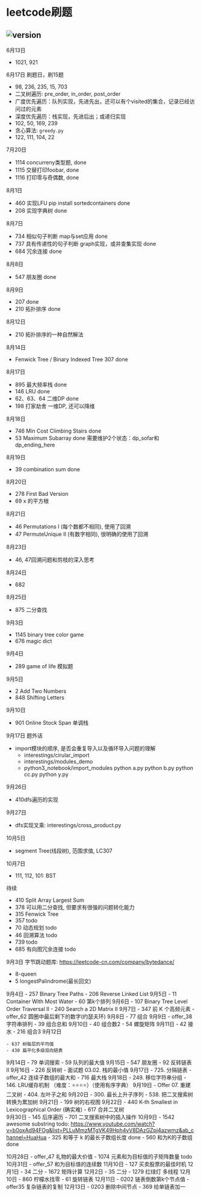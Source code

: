 # leetcode刷题

## ![version](https://img.shields.io/badge/python-3.7-blue)

6月13日
  - 1021, 921

6月17日 刷题日，刷15题
  - 98, 236, 235, 15, 703
  - 二叉树遍历: pre_order, in_order, post_order
  - 广度优先遍历：队列实现，先进先出，还可以有个visited的集合，记录已经访问过的元素
  - 深度优先遍历：栈实现，先进后出；或递归实现
  - 102, 50, 169, 239
  - 贪心算法: `greedy.py`
  - 122, 111, 104, 22

7月20日
  - 1114 concurreny类型题, done
  - 1115 交替打印foobar, done
  - 1116 打印零与奇偶数, done

8月1日
  - 460 实现LFU pip install sortedcontainers done
  - 208 实现字典树 done

8月7日
  - 734 相似句子判断 map与set应用 done
  - 737 具有传递性的句子判断 graph实现，或并查集实现 done
  - 684 冗余连接 done

8月8日
  - 547 朋友圈 done

8月9日
  - 207 done
  - 210 拓扑排序 done

8月12日
  - 210 拓扑排序的一种自然解法

8月14日
  - Fenwick Tree / Binary Indexed Tree 307 done

8月17日
  - 895 最大频率栈 done
  - 146 LRU done
  - 62、63、64 二维DP done
  - 198 打家劫舍 一维DP, 还可以降维

8月18日
  - 746 Min Cost Climbing Stairs done
  - 53 Maximum Subarray done 需要维护2个状态：dp_sofar和dp_ending_here

8月19日
  - 39 combination sum done

8月20日
  - 278 First Bad Version
  - 69 x 的平方根

8月21日
  - 46 Permutations I (每个数都不相同), 使用了回溯
  - 47 PermuteUnique II (有数字相同), 很明确的使用了回溯

8月23日
  - 46, 47回溯问题和剪枝的深入思考

8月24日
  - 682

8月25日
  - 875 二分查找

9月3日
  - 1145 binary tree color game
  - 676 magic dict

9月4日
  - 289 game of life 模拟题

9月5日
  - 2 Add Two Numbers
  - 848 Shifting Letters

9月10日
  - 901 Online Stock Span 单调栈

9月17日 题外话
  - import模块的顺序, 是否会重复导入以及循环导入问题的理解
    * interestings/cirular_import
    * interestings/modules_demo
    * python3_notebook/import_modules
        python a.py
        python b.py
        python cc.py
        python y.py

9月26日
  - 410dfs遍历的实现

9月27日
  - dfs实现叉乘: interestings/cross_product.py

10月5日
  - segment Tree(线段树), 范围求值, LC307

10月7日
  - 111, 112, 101: BST

待续
  - 410 Split Array Largest Sum
  - 378 可以用二分查找, 但要求有很强的问题转化能力
  - 315 Fenwick Tree
  - 357 todo
  - 70 动态规划 todo
  - 46 回溯算法 todo
  - 739 todo
  - 685 有向图冗余连接 todo


9月3日
    字节跳动题库: https://leetcode-cn.com/company/bytedance/
  - 8-queen
  - 5 longestPalindrome(最长回文)
  
9月4日
    - 257 Binary Tree Paths
    - 206 Reverse Linked List
9月5日
    - 11 Container With Most Water
    - 60 第k个排列
9月6日
    - 107 Binary Tree Level Order Traversal II
    - 240 Search a 2D Matrix II
9月7日
    - 347 前 K 个高频元素
    - offer_62 圆圈中最后剩下的数字(约瑟夫环)
9月8日
    - 77 组合
9月9日
    - offer_38 字符串排列
    - 39 组合总和
9月10日
    - 40 组合数2
    - 54 螺旋矩阵
9月11日
    - 42 接水
    - 216 组合3
9月12日

    - 637 树每层的平均值
    - 430 扁平化多级双向链表
9月14日
    - 79 单词搜索
    - 59 队列的最大值
9月15日
    - 547 朋友圈
    - 92 反转链表 II
9月16日
    - 226 反转树
    - 面试题 03.02. 栈的最小值
9月17日
    - 725. 分隔链表
    - offer_42 连续子数组的最大和
    - 716 最大栈
9月18日
    - 249. 移位字符串分组
    - 146. LRU缓存机制 （难度：⭐⭐⭐⭐）（使用有序字典）
9月19日
    - Offer 07. 重建二叉树
    - 404. 左叶子之和
9月20日
    - 300. 最长上升子序列
    - 538. 把二叉搜索树转换为累加树
9月21日
    - 199 树的右视图
9月22日
    - 440 K-th Smallest in Lexicographical Order (确实难)
    - 617 合并二叉树  
9月30日
    - 145 后序遍历
    - 701 二叉搜索树中的插入操作
10月9日
    - 1542 awesome substring todo: https://www.youtube.com/watch?v=b0oxAd94FOg&list=PLLuMmzMTgVK49Hph4vV8DAzGZpj4azwmz&ab_channel=HuaHua
    - 325 和等于 k 的最长子数组长度 done
    - 560 和为K的子数组 done

10月28日
    - offer_47 礼物的最大价值
    - 1074 元素和为目标值的子矩阵数量 todo
10月31日
    - offer_57 和为目标值的连续数
11月10日
    - 127 买卖股票的最佳时机
12月1日
    - 34 二分
    - 1672 矩阵计算
12月2日
    - 35 二分
    - 1279 红绿灯 多线程
12月10日
    - 860 柠檬水找零
    - 61 旋转链表
12月11日
    - 0202 链表倒数第k个节点值
    - offer35 复杂链表的复制
12月13日
    - 0203 删除中间节点
    - 369 给单链表加一




